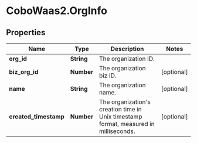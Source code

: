 # CoboWaas2.OrgInfo

## Properties

Name | Type | Description | Notes
------------ | ------------- | ------------- | -------------
**org_id** | **String** | The organization ID. | 
**biz_org_id** | **Number** | The organization biz ID. | [optional] 
**name** | **String** | The organization name. | [optional] 
**created_timestamp** | **Number** | The organization&#39;s creation time in Unix timestamp format, measured in milliseconds. | [optional] 



